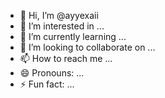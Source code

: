 - 👋 Hi, I’m @ayyexaii
- 👀 I’m interested in ...
- 🌱 I’m currently learning ...
- 💞️ I’m looking to collaborate on ...
- 📫 How to reach me ...
- 😄 Pronouns: ...
- ⚡ Fun fact: ...

<!---
ayyexaii/ayyexaii is a ✨ special ✨ repository because its `README.md` (this file) appears on your GitHub profile.
You can click the Preview link to take a look at your changes.
--->
